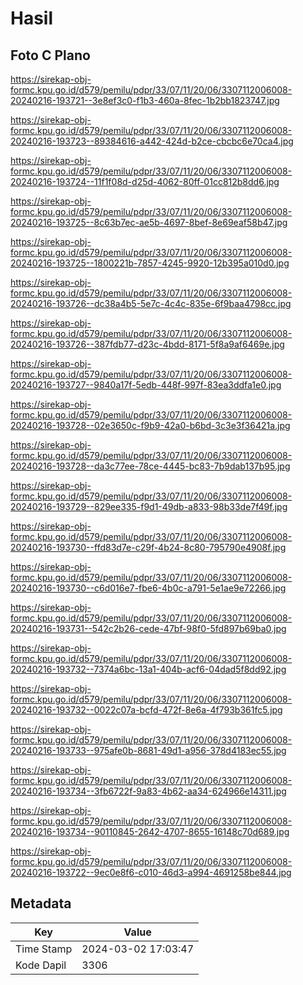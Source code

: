 # Hasil

## Foto C Plano

https://sirekap-obj-formc.kpu.go.id/d579/pemilu/pdpr/33/07/11/20/06/3307112006008-20240216-193721--3e8ef3c0-f1b3-460a-8fec-1b2bb1823747.jpg

https://sirekap-obj-formc.kpu.go.id/d579/pemilu/pdpr/33/07/11/20/06/3307112006008-20240216-193723--89384616-a442-424d-b2ce-cbcbc6e70ca4.jpg

https://sirekap-obj-formc.kpu.go.id/d579/pemilu/pdpr/33/07/11/20/06/3307112006008-20240216-193724--11f1f08d-d25d-4062-80ff-01cc812b8dd6.jpg

https://sirekap-obj-formc.kpu.go.id/d579/pemilu/pdpr/33/07/11/20/06/3307112006008-20240216-193725--8c63b7ec-ae5b-4697-8bef-8e69eaf58b47.jpg

https://sirekap-obj-formc.kpu.go.id/d579/pemilu/pdpr/33/07/11/20/06/3307112006008-20240216-193725--1800221b-7857-4245-9920-12b395a010d0.jpg

https://sirekap-obj-formc.kpu.go.id/d579/pemilu/pdpr/33/07/11/20/06/3307112006008-20240216-193726--dc38a4b5-5e7c-4c4c-835e-6f9baa4798cc.jpg

https://sirekap-obj-formc.kpu.go.id/d579/pemilu/pdpr/33/07/11/20/06/3307112006008-20240216-193726--387fdb77-d23c-4bdd-8171-5f8a9af6469e.jpg

https://sirekap-obj-formc.kpu.go.id/d579/pemilu/pdpr/33/07/11/20/06/3307112006008-20240216-193727--9840a17f-5edb-448f-997f-83ea3ddfa1e0.jpg

https://sirekap-obj-formc.kpu.go.id/d579/pemilu/pdpr/33/07/11/20/06/3307112006008-20240216-193728--02e3650c-f9b9-42a0-b6bd-3c3e3f36421a.jpg

https://sirekap-obj-formc.kpu.go.id/d579/pemilu/pdpr/33/07/11/20/06/3307112006008-20240216-193728--da3c77ee-78ce-4445-bc83-7b9dab137b95.jpg

https://sirekap-obj-formc.kpu.go.id/d579/pemilu/pdpr/33/07/11/20/06/3307112006008-20240216-193729--829ee335-f9d1-49db-a833-98b33de7f49f.jpg

https://sirekap-obj-formc.kpu.go.id/d579/pemilu/pdpr/33/07/11/20/06/3307112006008-20240216-193730--ffd83d7e-c29f-4b24-8c80-795790e4908f.jpg

https://sirekap-obj-formc.kpu.go.id/d579/pemilu/pdpr/33/07/11/20/06/3307112006008-20240216-193730--c6d016e7-fbe6-4b0c-a791-5e1ae9e72266.jpg

https://sirekap-obj-formc.kpu.go.id/d579/pemilu/pdpr/33/07/11/20/06/3307112006008-20240216-193731--542c2b26-cede-47bf-98f0-5fd897b69ba0.jpg

https://sirekap-obj-formc.kpu.go.id/d579/pemilu/pdpr/33/07/11/20/06/3307112006008-20240216-193732--7374a6bc-13a1-404b-acf6-04dad5f8dd92.jpg

https://sirekap-obj-formc.kpu.go.id/d579/pemilu/pdpr/33/07/11/20/06/3307112006008-20240216-193732--0022c07a-bcfd-472f-8e6a-4f793b361fc5.jpg

https://sirekap-obj-formc.kpu.go.id/d579/pemilu/pdpr/33/07/11/20/06/3307112006008-20240216-193733--975afe0b-8681-49d1-a956-378d4183ec55.jpg

https://sirekap-obj-formc.kpu.go.id/d579/pemilu/pdpr/33/07/11/20/06/3307112006008-20240216-193734--3fb6722f-9a83-4b62-aa34-624966e14311.jpg

https://sirekap-obj-formc.kpu.go.id/d579/pemilu/pdpr/33/07/11/20/06/3307112006008-20240216-193734--90110845-2642-4707-8655-16148c70d689.jpg

https://sirekap-obj-formc.kpu.go.id/d579/pemilu/pdpr/33/07/11/20/06/3307112006008-20240216-193722--9ec0e8f6-c010-46d3-a994-4691258be844.jpg


## Metadata

| Key        | Value               |
| ---------- | ------------------- |
| Time Stamp | 2024-03-02 17:03:47 |
| Kode Dapil | 3306                |



